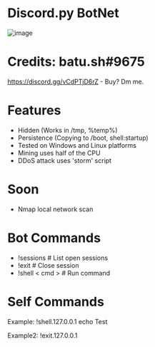 # Discord.py BotNet
![image](https://user-images.githubusercontent.com/104208624/200583461-146005fc-d2aa-4baf-9a71-babebc985633.png)

# Credits: batu.sh#9675
https://discord.gg/vCdPTjD6rZ - Buy? Dm me.

# Features
* Hidden (Works in /tmp, %temp%)
* Persistence (Copying to /boot, shell:startup)
* Tested on Windows and Linux platforms
* Mining uses half of the CPU
* DDoS attack uses 'storm' script

# Soon
* Nmap local network scan

# Bot Commands
* !sessions                         # List open sessions
* !exit                             # Close session
* !shell < cmd >                    # Run command



# Self Commands
Example:  !shell.127.0.0.1 echo Test

Example2: !exit.127.0.0.1
